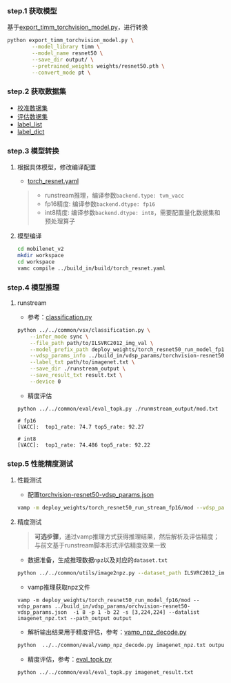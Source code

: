 ### step.1 获取模型
基于[export_timm_torchvision_model.py](../../common/utils/export_timm_torchvision_model.py)，进行转换

```bash
python export_timm_torchvision_model.py \
        --model_library timm \
        --model_name resnet50 \
        --save_dir output/ \
        --pretrained_weights weights/resnet50.pth \
        --convert_mode pt \
```

### step.2 获取数据集
- [校准数据集](https://image-net.org/challenges/LSVRC/2012/index.php)
- [评估数据集](https://image-net.org/challenges/LSVRC/2012/index.php)
- [label_list](../../common/label/imagenet.txt)
- [label_dict](../../common/label/imagenet1000_clsid_to_human.txt)

### step.3 模型转换
1. 根据具体模型，修改编译配置
    - [torch_resnet.yaml](../build_in/build/torch_resnet.yaml)
    
    > - runstream推理，编译参数`backend.type: tvm_vacc`
    > - fp16精度: 编译参数`backend.dtype: fp16`
    > - int8精度: 编译参数`backend.dtype: int8`，需要配置量化数据集和预处理算子
2. 模型编译

    ```bash
    cd mobilenet_v2
    mkdir workspace
    cd workspace
    vamc compile ../build_in/build/torch_resnet.yaml
    ```

### step.4 模型推理
1. runstream
    - 参考：[classification.py](../../common/vsx/classification.py)
    ```bash
    python ../../common/vsx/classification.py \
        --infer_mode sync \
        --file_path path/to/ILSVRC2012_img_val \
        --model_prefix_path deploy_weights/torch_resnet50_run_model_fp16/mod \
        --vdsp_params_info ../build_in/vdsp_params/torchvision-resnet50-vdsp_params.json \
        --label_txt path/to/imagenet.txt \
        --save_dir ./runstream_output \
        --save_result_txt result.txt \
        --device 0
    ```

    - 精度评估
    ```
    python ../../common/eval/eval_topk.py ./runmstream_output/mod.txt
    ```

    ```
    # fp16
    [VACC]:  top1_rate: 74.7 top5_rate: 92.27

    # int8
    [VACC]:  top1_rate: 74.486 top5_rate: 92.22
    ```

### step.5 性能精度测试
1. 性能测试
    - 配置[torchvision-resnet50-vdsp_params.json](../build_in/vdsp_params/torchvision-resnet50-vdsp_params.json)
    ```bash
    vamp -m deploy_weights/torch_resnet50_run_stream_fp16/mod --vdsp_params ../build_in/vdsp_params/torchvision-resnet50-vdsp_params.json  -i 8 -p 1 -b 2 -s [3,224,224]
    ```

2. 精度测试
    > **可选步骤**，通过vamp推理方式获得推理结果，然后解析及评估精度；与前文基于runstream脚本形式评估精度效果一致
    
    - 数据准备，生成推理数据`npz`以及对应的`dataset.txt`
    ```bash
    python ../../common/utils/image2npz.py --dataset_path ILSVRC2012_img_val --target_path  input_npz  --text_path imagenet_npz.txt
    ```

    - vamp推理获取npz文件
    ```
    vamp -m deploy_weights/torch_resnet50_run_model_fp16/mod --vdsp_params ../build_in/vdsp_params/orchvision-resnet50-vdsp_params.json  -i 8 -p 1 -b 22 -s [3,224,224] --datalist imagenet_npz.txt --path_output output
    ```

    - 解析输出结果用于精度评估，参考：[vamp_npz_decode.py](../../common/eval/vamp_npz_decode.py)
    ```bash
    python  ../../common/eval/vamp_npz_decode.py imagenet_npz.txt output imagenet_result.txt imagenet.txt
    ```
    
    - 精度评估，参考：[eval_topk.py](../../common/eval/eval_topk.py)
    ```bash
    python ../../common/eval/eval_topk.py imagenet_result.txt
    ```